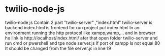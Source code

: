 # twilio-node-js
twilio-node js Contain 2 part "twilio-server" ,"index.html"
twilio-server is backend 
index.html is frontend
for run project put index.html In an environment running the http protocol like xampp,wamp,... and in browser he link is http://localhost/index.html/
afer that open folder twilio-server and run cmd or pwershell and tpe node server.js
if port of xampp Is not equal 80 It should be changed from the file server.js in line 19
